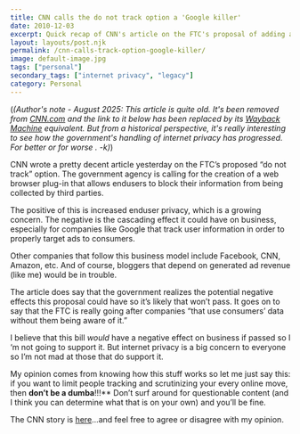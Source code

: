 ```yaml
---
title: CNN calls the do not track option a 'Google killer'
date: 2010-12-03
excerpt: Quick recap of CNN's article on the FTC's proposal of adding a do not track feature that consumers can use for internet browsing, short opinion included
layout: layouts/post.njk
permalink: /cnn-calls-track-option-google-killer/
image: default-image.jpg
tags: ["personal"]
secondary_tags: ["internet privacy", "legacy"]
category: Personal
---
```

(<em>(Author's note - August 2025: This article is quite old.  It's been removed from <a href="https://www.cnn.com/">CNN.com</a> and the link to it below has been replaced by its <a href="https://web.archive.org/">Wayback Machine</a> equivalent.  But from a historical perspective, it's really interesting to see how the government's handling of internet privacy has progressed. For better or for worse . -k)</em>)

CNN wrote a pretty decent article yesterday on the FTC’s proposed “do not track” option. The government agency is calling for the creation of a web browser plug-in that allows endusers to block their information from being collected by third parties.

The positive of this is increased enduser privacy, which is a growing concern. The negative is the cascading effect it could have on business, especially for companies like Google that track user information in order to properly target ads to consumers.

Other companies that follow this business model include Facebook, CNN, Amazon, etc. And of course, bloggers that depend on generated ad revenue (like me) would be in trouble.

The article does say that the government realizes the potential negative effects this proposal could have so it’s likely that won’t pass. It goes on to say that the FTC is really going after companies “that use consumers’ data without them being aware of it.”

I believe that this bill *would* have a negative effect on business if passed so I ‘m not going to support it. But internet privacy is a big concern to everyone so I’m not mad at those that do support it.

My opinion comes from knowing how this stuff works so let me just say this: if you want to limit people tracking and scrutinizing your every online move, then **don’t be a dumba**!!!** Don’t surf around for questionable content (and I think you can determine what that is on your own) and you’ll be fine.

The CNN story is [here][1]…and feel free to agree or disagree with my opinion.

 [1]: https://web.archive.org/web/20101223205418/http://money.cnn.com/2010/12/02/technology/ftc_do_not_track/index.htm?source=cnn_bin&hpt=Sbin

 <script type="application/ld+json">
{
    "@context": "https://schema.org",
    "@type": "TechArticle",
    "headline": "NN calls the do not track option a "Google killer"",
    "description": "Quick recap of CNN's article on the FTC's proposal of adding a do not track feature that consumers can use for internet browsing, short opinion ",
    "author": {
        "@type": "Person",
        "name": "Kai Gittens",
		"url" : "http://kaidez.com/"
    },
    "datePublished": "200-12-03",
    "dateModified": "2025-08-27"
}
</script>